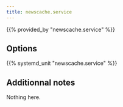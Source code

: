 ```yaml
---
title: newscache.service
---
```


{{% provided_by "newscache.service" %}}

## Options

{{% systemd_unit "newscache.service" %}}

## Additionnal notes

Nothing here.